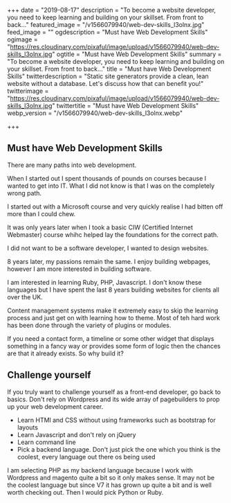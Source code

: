 +++
date = "2019-08-17"
description = "To become a website developer, you need to keep learning and building on your skillset. From front to back..."
featured_image = "/v1566079940/web-dev-skills_l3olnx.jpg"
feed_image = ""
ogdescription = "Must have Web Development Skills"
ogimage = "https://res.cloudinary.com/pixaful/image/upload/v1566079940/web-dev-skills_l3olnx.jpg"
ogtitle = "Must have Web Development Skills"
summary = "To become a website developer, you need to keep learning and building on your skillset. From front to back..."
title = "Must have Web Development Skills"
twitterdescription = "Static site generators provide a clean, lean website without a database. Let's discuss how that can benefit you!"
twitterimage = "https://res.cloudinary.com/pixaful/image/upload/v1566079940/web-dev-skills_l3olnx.jpg"
twittertitle = "Must have Web Development Skills"
webp_version = "/v1566079940/web-dev-skills_l3olnx.webp"

+++
## Must have Web Development Skills

There are many paths into web development.

When I started out I spent thousands of pounds on courses because I wanted to get into IT. What I did not know is that I was on the completely wrong path.

I started out with a Microsoft course and very quickly realise I had bitten off more than I could chew.

It was only years later when I took a basic CIW (Certified Internet Webmaster) course whihc helped lay the foundations for the correct path.

I did not want to be a software developer, I wanted to design websites.

8 years later, my passions remain the same. I enjoy building webpages, however I am more interested in building software. 

I am interested in learning Ruby, PHP, Javascript. I don't know these languages but I have spent the last 8 years building websites for clients all over the UK.

Content management systems make it extremely easy to skip the learning process and just get on with learning how to theme. Most of teh hard work has been done through the variety of plugins or modules. 

If you need a contact form, a timeline or some other widget that displays something in a fancy way or provides some form of logic then the chances are that it already exists. So why build it?

## Challenge yourself

If you truly want to challenge yourself as a front-end developer, go back to basics. Don't rely on Wordpress and its wide array of pagebuilders to prop up your web development career.

<ul>
<li>Learn HTMl and CSS without using frameworks such as bootstrap for layouts</li>
<li>Learn Javascript and don't rely on jQuery</li>
<li>Learn command line</li>
<li>Pick a backend language. Don't just pick the one which you think is the coolest, every language out there os being used</li>
</ul>

I am selecting PHP as my backend language because I work with Wordpress and magento quite a bit so it only makes sense. It may not be the coolest language but since V7 it has grown up quite a bit and is well worth checking out. Then I would pick Python or Ruby.





